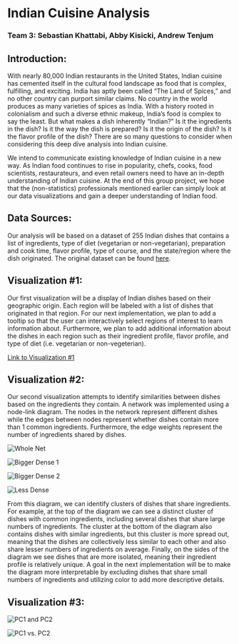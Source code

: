 # Indian Cuisine Analysis 
### Team 3: Sebastian Khattabi, Abby Kisicki, Andrew Tenjum

## Introduction: 
With nearly 80,000 Indian restaurants in the United States, Indian cuisine has cemented itself in the cultural food landscape as food that is complex, fulfilling, and exciting. India has aptly been called “The Land of Spices,” and no other country can purport similar claims. No country in the world produces as many varieties of spices as India. With a history rooted in colonialism and such a diverse ethnic makeup, India’s food is complex to say the least. But what makes a dish inherently “Indian?” Is it the ingredients in the dish? Is it the way the dish is prepared? Is it the origin of the dish? Is it the flavor profile of the dish? There are so many questions to consider when considering this deep dive analysis into Indian cuisine. 
 
We intend to communicate existing knowledge of Indian cuisine in a new way. As Indian food continues to rise in popularity, chefs, cooks, food scientists, restaurateurs, and even retail owners need to have an in-depth understanding of Indian cuisine. At the end of this group project, we hope that the (non-statistics) professionals mentioned earlier can simply look at our data visualizations and gain a deeper understanding of Indian food.

## Data Sources: 
Our analysis will be based on a dataset of 255 Indian dishes that contains a list of ingredients, type of diet (vegetarian or non-vegetarian), preparation and cook time, flavor profile, type of course, and the state/region where the dish originated. The original dataset can be found [here](https://www.kaggle.com/nehaprabhavalkar/indian-food-101). 

## Visualization #1:

Our first visualization will be a display of Indian dishes based on their geographic origin. Each region will be labeled with a list of dishes that originated in that region. For our next implementation, we plan to add a tooltip so that the user can interactively select regions of interest to learn information about. Furthermore, we plan to add additional information about the dishes in each region such as their ingredient profile, flavor profile, and type of diet (i.e. vegetarian or non-vegeterian). 

[Link to Visualization #1](https://observablehq.com/@seabass394/indian-recipes-map)

## Visualization #2:

Our second visualization attempts to identify similarities between dishes based on the ingredients they contain. A network was implemented using a node-link diagram. The nodes in the network represent different dishes while the edges between nodes represent whether dishes contain more than 1 common ingredients. Furthermore, the edge weights represent the number of ingredients shared by dishes. 

![Whole Net](https://user-images.githubusercontent.com/83096602/117506041-92301f00-af4a-11eb-845f-f3ffa15a2e8b.png)

![Bigger Dense 1](https://user-images.githubusercontent.com/83096602/117506316-01a60e80-af4b-11eb-92f4-96c371f559f4.png)

![Bigger Dense 2](https://user-images.githubusercontent.com/83096602/117506378-1b475600-af4b-11eb-9255-9ae9a1f42b00.png)

![Less Dense](https://user-images.githubusercontent.com/83096602/117506574-6b261d00-af4b-11eb-9ac9-a238ffed51e3.png)

From this diagram, we can identify clusters of dishes that share ingredients. For example, at the top of the diagram we can see a distinct cluster of dishes with common ingredients, including several dishes that share large numbers of ingredients. The cluster at the bottom of the diagram also contains dishes with similar ingredients, but this cluster is more spread out, meaning that the dishes are collectively less similar to each other and also share lesser numbers of ingredients on average. Finally, on the sides of the diagram we see dishes that are more isolated, meaning their ingredient profile is relatively unique. A goal in the next implementation will be to make the diagram more interpretable by excluding dishes that share small numbers of ingredients and utilizing color to add more descriptive details.

## Visualization #3:

![PC1 and PC2](https://user-images.githubusercontent.com/83096602/117506860-e38cde00-af4b-11eb-90ff-633f31971088.png)

![PC1 vs. PC2](https://user-images.githubusercontent.com/83096602/117508991-171d3780-af4f-11eb-9d0c-ebfde1bb4741.png)
